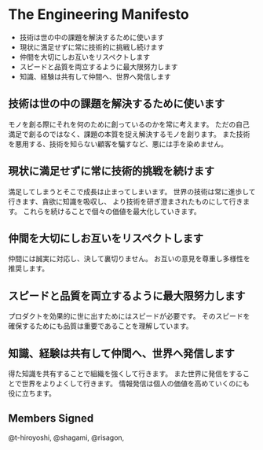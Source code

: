 # The Engineering Manifesto

* 技術は世の中の課題を解決するために使います
* 現状に満足せずに常に技術的に挑戦し続けます
* 仲間を大切にしお互いをリスペクトします
* スピードと品質を両立するように最大限努力します
* 知識、経験は共有して仲間へ、世界へ発信します

## 技術は世の中の課題を解決するために使います

モノを創る際にそれを何のために創っているのかを常に考えます。
ただの自己満足で創るのではなく、課題の本質を捉え解決するモノを創ります。
また技術を悪用する、技術を知らない顧客を騙すなど、悪には手を染めません。

## 現状に満足せずに常に技術的挑戦を続けます

満足してしまうとそこで成長は止まってしまいます。
世界の技術は常に進歩して行きます、貪欲に知識を吸収し、
より技術を研ぎ澄まされたものにして行きます。
これらを続けることで個々の価値を最大化していきます。

## 仲間を大切にしお互いをリスペクトします

仲間には誠実に対応し、決して裏切りません。
お互いの意見を尊重し多様性を推奨します。

## スピードと品質を両立するように最大限努力します

プロダクトを効果的に世に出すためにはスピードが必要です。
そのスピードを確保するためにも品質は重要であることを理解しています。

## 知識、経験は共有して仲間へ、世界へ発信します

得た知識を共有することで組織を強くして行きます。
また世界に発信をすることで世界をよりよくして行きます。
情報発信は個人の価値を高めていくのにも役に立ちます。

## Members Signed
@t-hiroyoshi,
@shagami,
@risagon,
